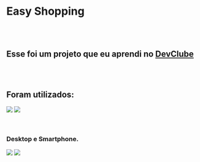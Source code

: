 <h1>Easy Shopping</h1>
<br>
<br>
<h2>Esse foi um projeto que eu aprendi no <a href="https://rodolfomori.com.br/devclub">DevClube</a>
</h2>
<br>
<br>
<h2>Foram utilizados:</h2>
  <img src="https://img.shields.io/badge/HTML5-E34F26?style=for-the-badge&logo=html5&logoColor=white" />
  <img src="https://img.shields.io/badge/CSS3-1572B6?style=for-the-badge&logo=css3&logoColor=white" />
<br>
<br>
<br>
<h3>Desktop e Smartphone.</h3>
<img src="https://github.com/itcgrillo/easy-shopping/blob/main/assets/Captura%20de%20tela%202023-09-27%20141242.png?raw=true" />
<img src="https://github.com/itcgrillo/easy-shopping/blob/main/assets/Captura%20de%20tela%202023-09-27%20141308.png?raw=true" />
